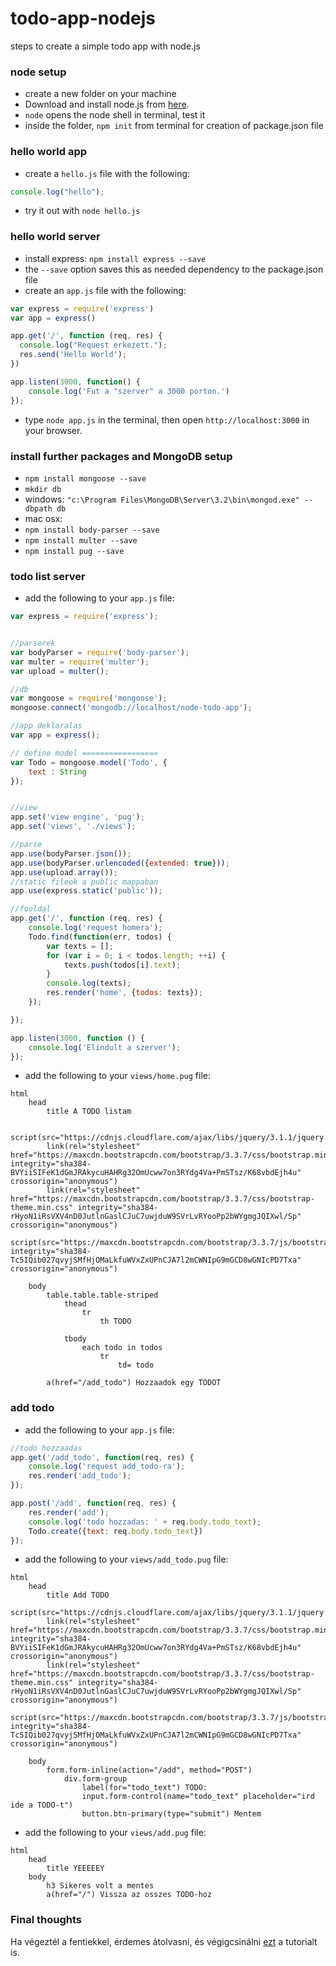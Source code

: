 # todo-app-nodejs
steps to create a simple todo app with node.js

### node setup

* create a new folder on your machine
* Download and install node.js from [here](https://nodejs.org/en/download/).
* `node` opens the node shell in terminal, test it
* inside the folder, `npm init` from terminal for creation of package.json file

### hello world app

* create a `hello.js` file with the following:
``` javascript
console.log("hello");
```

* try it out with `node hello.js`

### hello world server

* install express: `npm install express --save`
* the `--save` option saves this as needed dependency to the package.json file
* create an `app.js` file with the following:

``` javascript
var express = require('express')
var app = express()

app.get('/', function (req, res) {
  console.log("Request erkezett.");
  res.send('Hello World');
})

app.listen(3000, function() {
	console.log('Fut a "szerver" a 3000 porton.')
});
```

* type `node app.js` in the terminal, then open `http://localhost:3000` in your browser.

### install further packages and MongoDB setup

* `npm install mongoose --save`
* `mkdir db`
* windows: `"c:\Program Files\MongoDB\Server\3.2\bin\mongod.exe" --dbpath db`
* mac osx:
* `npm install body-parser --save`
* `npm install multer --save`
* `npm install pug --save`

### todo list server

* add the following to your `app.js` file:

``` javascript
var express = require('express');


//parserek
var bodyParser = require('body-parser');
var multer = require('multer');
var upload = multer();

//db
var mongoose = require('mongoose');
mongoose.connect('mongodb://localhost/node-todo-app');

//app deklaralas
var app = express();

// define model =================
var Todo = mongoose.model('Todo', {
    text : String
});


//view
app.set('view engine', 'pug');
app.set('views', './views');

//parse
app.use(bodyParser.json());
app.use(bodyParser.urlencoded({extended: true}));
app.use(upload.array());
//static fileok a public mappaban
app.use(express.static('public'));

//fooldal
app.get('/', function (req, res) {
	console.log('request homera');
	Todo.find(function(err, todos) {
		var texts = [];
		for (var i = 0; i < todos.length; ++i) {
			texts.push(todos[i].text);
		}
		console.log(texts);
		res.render('home', {todos: texts});
	});

});

app.listen(3000, function () {
	console.log('Elindult a szerver');
});
```

* add the following to your `views/home.pug` file:
``` Jade
html
	head
		title A TODO listam

		script(src="https://cdnjs.cloudflare.com/ajax/libs/jquery/3.1.1/jquery.min.js")
		link(rel="stylesheet" href="https://maxcdn.bootstrapcdn.com/bootstrap/3.3.7/css/bootstrap.min.css" integrity="sha384-BVYiiSIFeK1dGmJRAkycuHAHRg32OmUcww7on3RYdg4Va+PmSTsz/K68vbdEjh4u" crossorigin="anonymous")
		link(rel="stylesheet" href="https://maxcdn.bootstrapcdn.com/bootstrap/3.3.7/css/bootstrap-theme.min.css" integrity="sha384-rHyoN1iRsVXV4nD0JutlnGaslCJuC7uwjduW9SVrLvRYooPp2bWYgmgJQIXwl/Sp" crossorigin="anonymous")
		script(src="https://maxcdn.bootstrapcdn.com/bootstrap/3.3.7/js/bootstrap.min.js" integrity="sha384-Tc5IQib027qvyjSMfHjOMaLkfuWVxZxUPnCJA7l2mCWNIpG9mGCD8wGNIcPD7Txa" crossorigin="anonymous")

	body
		table.table.table-striped
			thead
				tr
					th TODO

			tbody
				each todo in todos
					tr
						td= todo

		a(href="/add_todo") Hozzaadok egy TODOT
```

### add todo
* add the following to your `app.js` file:

``` javascript
//todo hozzaadas
app.get('/add_todo', function(req, res) {
	console.log('request add_todo-ra');
	res.render('add_todo');
});

app.post('/add', function(req, res) {
	res.render('add');
	console.log('todo hozzadas: ' + req.body.todo_text);
	Todo.create({text: req.body.todo_text})
});
```

* add the following to your `views/add_todo.pug` file:
``` Jade
html
    head
        title Add TODO
        script(src="https://cdnjs.cloudflare.com/ajax/libs/jquery/3.1.1/jquery.min.js")
        link(rel="stylesheet" href="https://maxcdn.bootstrapcdn.com/bootstrap/3.3.7/css/bootstrap.min.css" integrity="sha384-BVYiiSIFeK1dGmJRAkycuHAHRg32OmUcww7on3RYdg4Va+PmSTsz/K68vbdEjh4u" crossorigin="anonymous")
        link(rel="stylesheet" href="https://maxcdn.bootstrapcdn.com/bootstrap/3.3.7/css/bootstrap-theme.min.css" integrity="sha384-rHyoN1iRsVXV4nD0JutlnGaslCJuC7uwjduW9SVrLvRYooPp2bWYgmgJQIXwl/Sp" crossorigin="anonymous")
        script(src="https://maxcdn.bootstrapcdn.com/bootstrap/3.3.7/js/bootstrap.min.js" integrity="sha384-Tc5IQib027qvyjSMfHjOMaLkfuWVxZxUPnCJA7l2mCWNIpG9mGCD8wGNIcPD7Txa" crossorigin="anonymous")

    body
        form.form-inline(action="/add", method="POST")
            div.form-group
                label(for="todo_text") TODO:
                input.form-control(name="todo_text" placeholder="ird ide a TODO-t")
                button.btn-primary(type="submit") Mentem
```

* add the following to your `views/add.pug` file:
``` Jade
html
	head
		title YEEEEEY
	body
		h3 Sikeres volt a mentes
		a(href="/") Vissza az osszes TODO-hoz
```

### Final thoughts
Ha végeztél a fentiekkel, érdemes átolvasni, és végigcsinálni [ezt](https://scotch.io/tutorials/creating-a-single-page-todo-app-with-node-and-angular) a tutorialt is.
